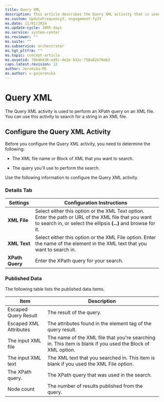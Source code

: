 ```yaml
---
title: Query XML 
description: This article describes the Query XML activity that is used to perform an XPath query on an XML file.
ms.custom: UpdateFrequency3, engagement-fy23
ms.date: 11/01/2024
ms.update-cycle: 1095-days
ms.service: system-center
ms.reviewer: ""
ms.suite: ""
ms.subservice: orchestrator
ms.tgt_pltfrm: ""
ms.topic: concept-article
ms.assetid: 79b4b836-e45c-4e2e-b32c-758a82b70eb3
caps.latest.revision: 12
author: Jeronika-MS
ms.author: v-gajeronika
---
```

# Query XML

The Query XML activity is used to perform an XPath query on an XML file. You can use this activity to search for a string in an XML file.  

## Configure the Query XML Activity

 Before you configure the Query XML activity, you need to determine the following:  

- The XML file name or Block of XML that you want to search.  

- The query you'll use to perform the search.  

Use the following information to configure the Query XML activity.  

### Details Tab  

|Settings|Configuration Instructions|  
|--------------|--------------------------------|  
|**XML File**|Select either this option or the XML Text option. Enter the path or URL of the XML file that you want to search in, or select the ellipsis **(...)** and browse for it.|  
|**XML Text**|Select either this option or the XML File option. Enter the name of the element in the XML text that you want to search in.|  
|**XPath Query**|Enter the XPath query for your search.|  

### Published Data

 The following table lists the published data items.  

|Item|Description|  
|----------|-----------------|  
|Escaped Query Result|The result of the query.|  
|Escaped XML Attributes|The attributes found in the element tag of the query result.|  
|The input XML file|The name of the XML file that you're searching in. This item is blank if you used the Block of XML option.|  
|The input XML text|The XML text that you searched in. This item is blank if you used the XML File option.|  
|The XPath query.|The XPath query that was used in the search.|  
|Node count|The number of results published from the query.|
